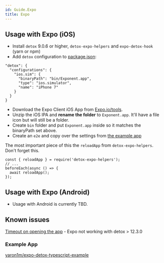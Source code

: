 ```yaml
---
id: Guide.Expo
title: Expo
---
```


## Usage with Expo (iOS)

- Install `detox` 9.0.6 or higher, `detox-expo-helpers` and `expo-detox-hook` (yarn or npm)
- Add `detox` configuration to [package.json](https://github.com/expo/with-detox-tests/blob/master/package.json#L21-L29):

```es6
"detox": {
  "configurations": {
    "ios.sim": {
      "binaryPath": "bin/Exponent.app",
      "type": "ios.simulator",
      "name": "iPhone 7"
    }
  }
}
```

- Download the Expo Client iOS App from [Expo.io/tools](https://expo.io/tools#client).
- Unzip the iOS IPA and **rename the folder** to `Exponent.app`. It'll have a file icon but will still be a folder.
- Create `bin` folder and put `Exponent.app` inside so it matches the binaryPath set above.
- Create an `e2e` and copy over the settings from [the example app](https://github.com/expo/with-detox-tests/tree/master/e2e)

The most important piece of this the `reloadApp` from `detox-expo-helpers`. Don't forget this.

```es6
const { reloadApp } = require('detox-expo-helpers');
// ...
beforeEach(async () => {
  await reloadApp();
});
```

## Usage with Expo (Android)

- Usage with Android is currently TBD.

## Known issues
[Timeout on opening the app](https://github.com/wix/Detox/issues/1422) - Expo not working with detox > 12.3.0

### Example App
[yaron1m/expo-detox-typescript-example](https://github.com/yaron1m/expo-detox-typescript-example)
